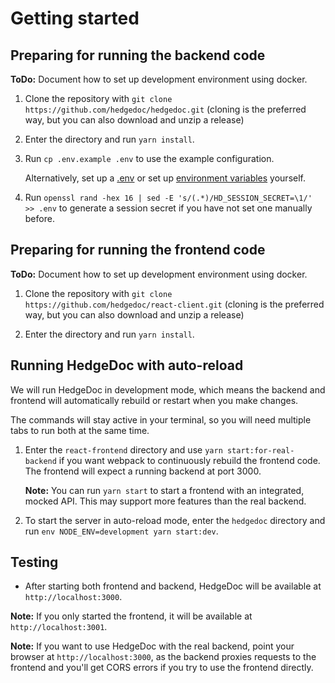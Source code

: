 # Getting started

## Preparing for running the backend code

**ToDo:** Document how to set up development environment using docker.

1. Clone the repository with `git clone https://github.com/hedgedoc/hedgedoc.git`
   (cloning is the preferred way, but you can also download and unzip a release)

2. Enter the directory and run `yarn install`.

3. Run `cp .env.example .env` to use the example configuration.

   Alternatively, set up a [.env](../config/index.md) or set up
   [environment variables](../config/index.md) yourself.
   
4. Run `openssl rand -hex 16 | sed -E 's/(.*)/HD_SESSION_SECRET=\1/' >> .env` to generate a session secret if you have not set one manually before.
 
## Preparing for running the frontend code

**ToDo:** Document how to set up development environment using docker.

1. Clone the repository with `git clone https://github.com/hedgedoc/react-client.git`
   (cloning is the preferred way, but you can also download and unzip a release)

2. Enter the directory and run `yarn install`.

## Running HedgeDoc with auto-reload

We will run HedgeDoc in development mode, which means the backend and frontend will automatically rebuild or restart when you make changes.

The commands will stay active in your terminal, so you will need multiple tabs
to run both at the same time.

1. Enter the `react-frontend` directory and use `yarn start:for-real-backend` if you want webpack to continuously rebuild the frontend code. The frontend will expect a running backend at port 3000.
   
   **Note:** You can run `yarn start` to start a frontend with an integrated, mocked API. This may support more features than the real backend.

2. To start the server in auto-reload mode, enter the `hedgedoc` directory and run `env NODE_ENV=development yarn start:dev`.

## Testing

- After starting both frontend and backend, HedgeDoc will be available at `http://localhost:3000`.

**Note:** If you only started the frontend, it will be available at `http://localhost:3001`.

**Note:** If you want to use HedgeDoc with the real backend, point your browser at `http://localhost:3000`, as the backend proxies requests to the frontend and you'll get CORS errors if you try to use the frontend directly.
